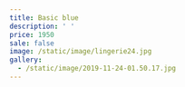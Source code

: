 ```yaml
---
title: Basic blue
description: ' '
price: 1950
sale: false
image: /static/image/lingerie24.jpg
gallery:
  - /static/image/2019-11-24-01.50.17.jpg
---
```


